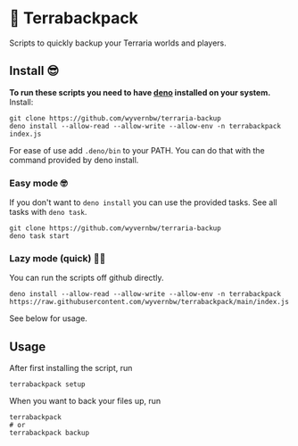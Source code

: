# 🦌 Terrabackpack

Scripts to quickly backup your Terraria worlds and players.

## Install 😎

**To run these scripts you need to have [deno](https://deno.land/) installed on your system.**  
Install:

```
git clone https://github.com/wyvernbw/terraria-backup
deno install --allow-read --allow-write --allow-env -n terrabackpack index.js
```

For ease of use add `.deno/bin` to your PATH. You can do that with the command provided by deno install.

### Easy mode 🤓

If you don't want to `deno install` you can use the provided tasks.
See all tasks with `deno task`.

```
git clone https://github.com/wyvernbw/terraria-backup
deno task start
```

### Lazy mode (quick) 🚗💨

You can run the scripts off github directly.

```
deno install --allow-read --allow-write --allow-env -n terrabackpack https://raw.githubusercontent.com/wyvernbw/terrabackpack/main/index.js
```

See below for usage.

## Usage

After first installing the script, run

```
terrabackpack setup
```

When you want to back your files up, run

```
terrabackpack
# or
terrabackpack backup
```
